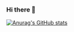 ### Hi there 👋

[![Anurag's GitHub stats](https://github-readme-stats.vercel.app/api?username=jkincorperated)](https://github.com/anuraghazra/github-readme-stats)

<!--
**JKincorperated/jkincorperated** is a ✨ _special_ ✨ repository because its `README.md` (this file) appears on your GitHub profile.

Here are some ideas to get you started:

- 🔭 I’m currently working on ...
- 🌱 I’m currently learning ...
- 👯 I’m looking to collaborate on ...
- 🤔 I’m looking for help with ...
- 💬 Ask me about ...
- 📫 How to reach me: ...
- 😄 Pronouns: ...
- ⚡ Fun fact: ...
-->
